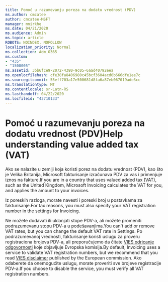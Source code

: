 ```yaml
---
title: Pomoć u razumevanju poreza na dodatu vrednost (PDV)
ms.author: cmcatee
author: cmcatee-MSFT
manager: mnirkhe
ms.date: 04/21/2020
ms.audience: Admin
ms.topic: article
ROBOTS: NOINDEX, NOFOLLOW
localization_priority: Normal
ms.collection: Adm_O365
ms.custom:
- "435"
- "1500005"
ms.assetid: 3bb6fce9-2072-4380-9c05-6aad40792eea
ms.openlocfilehash: cfe38fa8406980c45bcf3604acd0b666dfe1ee7c
ms.sourcegitcommit: 55eff703a17e500681d8fa6a87eb067019ade3cc
ms.translationtype: MT
ms.contentlocale: sr-Latn-RS
ms.lasthandoff: 04/22/2020
ms.locfileid: "43710133"
---
```

# <a name="help-understanding-value-added-tax-vat"></a><span data-ttu-id="13930-102">Pomoć u razumevanju poreza na dodatu vrednost (PDV)</span><span class="sxs-lookup"><span data-stu-id="13930-102">Help understanding value added tax (VAT)</span></span>

<span data-ttu-id="13930-103">Ako se nalazite u zemlji koja koristi porez na dodatu vrednost (PDV), kao što je Velika Britanija, Microsoft fakturisanje izračunava PDV za vas i primenjuje iznos na fakture.</span><span class="sxs-lookup"><span data-stu-id="13930-103">If you are in a country that uses valued added tax (VAT), such as the United Kingdom, Microsoft Invoicing calculates the VAT for you, and applies the amount to your invoices.</span></span>
  
<span data-ttu-id="13930-104">Iz poreskih razloga, morate navesti i poreski broj u postavkama za fakturisanje.</span><span class="sxs-lookup"><span data-stu-id="13930-104">For tax reasons, you must also specify your VAT registration number in the settings for Invoicing.</span></span>
  
<span data-ttu-id="13930-105">Ne možete dodavati ili uklanjati stope PDV-a, ali možete promeniti podrazumevanu stopu PDV-a u podešavanjima.</span><span class="sxs-lookup"><span data-stu-id="13930-105">You can't add or remove VAT rates, but you can change the default VAT rate in Settings.</span></span> <span data-ttu-id="13930-106">Po podrazumevanoj vrednosti, fakturisanje koristi uslugu za proveru registraciona brojeva PDV-a, ali preporučujemo da čitate [VIES odricanje odgovornosti](https://go.microsoft.com/fwlink/?LinkID=841741) koje objavljuje Evropska komisija.</span><span class="sxs-lookup"><span data-stu-id="13930-106">By default, Invoicing uses a service to validate VAT registration numbers, but we recommend that you read [VIES disclaimer](https://go.microsoft.com/fwlink/?LinkID=841741) published by the European commission.</span></span> <span data-ttu-id="13930-107">Ako odaberete da onemogućite uslugu, morate proveriti sve brojeve registracije PDV-a.</span><span class="sxs-lookup"><span data-stu-id="13930-107">If you choose to disable the service, you must verify all VAT registration numbers.</span></span>